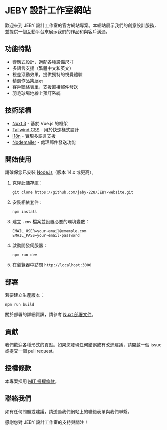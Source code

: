 # JEBY 設計工作室網站

歡迎來到 JEBY 設計工作室的官方網站專案。本網站展示我們的創意設計服務，並提供一個互動平台來展示我們的作品和與客戶溝通。

## 功能特點

- 響應式設計，適配各種設備尺寸
- 多語言支援（繁體中文和英文）
- 視差滾動效果，提供獨特的視覺體驗
- 精選作品集展示
- 客戶聯絡表單，支援直接郵件發送
- 羽毛球場地線上預訂系統

## 技術架構

- [Nuxt 3](https://nuxt.com/) - 基於 Vue.js 的框架
- [Tailwind CSS](https://tailwindcss.com/) - 用於快速樣式設計
- [i18n](https://i18n.nuxtjs.org/) - 實現多語言支援
- [Nodemailer](https://nodemailer.com/) - 處理郵件發送功能

## 開始使用

請確保您已安裝 [Node.js](https://nodejs.org/)（版本 14.x 或更高）。

1. 克隆此儲存庫：
   ```
   git clone https://github.com/jeby-228/JEBY-website.git
   ```

2. 安裝相依套件：
   ```
   npm install
   ```

3. 建立 `.env` 檔案並設置必要的環境變數：
   ```
   EMAIL_USER=your-email@example.com
   EMAIL_PASS=your-email-password
   ```

4. 啟動開發伺服器：
   ```
   npm run dev
   ```

5. 在瀏覽器中訪問 `http://localhost:3000`

## 部署

若要建立生產版本：

```
npm run build
```

關於部署的詳細資訊，請參考 [Nuxt 部署文件](https://nuxt.com/docs/getting-started/deployment)。

## 貢獻

我們歡迎各種形式的貢獻。如果您發現任何錯誤或有改進建議，請開啟一個 issue 或提交一個 pull request。

## 授權條款

本專案採用 [MIT 授權條款](LICENSE)。

## 聯絡我們

如有任何問題或建議，請透過我們網站上的聯絡表單與我們聯繫。

感謝您對 JEBY 設計工作室的支持與關注！
